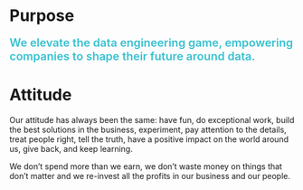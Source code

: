
# Purpose
<span style="color:#36C1D0;font-weight:600;font-size:20px">
We elevate the data engineering game, empowering companies to shape their future around data.
</span>

# Attitude
Our attitude has always been the same: have fun, do exceptional work, build the best solutions in the business, experiment, pay attention to the details, treat people right, tell the truth, have a positive impact on the world around us, give back, and keep learning.

We don’t spend more than we earn, we don’t waste money on things that don’t matter and we re-invest all the profits in our business and our people.

